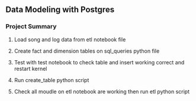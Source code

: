 ## Data Modeling with Postgres

### Project Summary

1. Load song and log data from etl notebook file

2. Create fact and dimension tables on sql_queries python file

3. Test with test notebook to check table and insert working correct and restart kernel 

4. Run create_table python script

5. Check all moudle on etl notebook are working then run etl python script